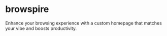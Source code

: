 # browspire
Enhance your browsing experience with a custom homepage that matches your vibe and boosts productivity.
